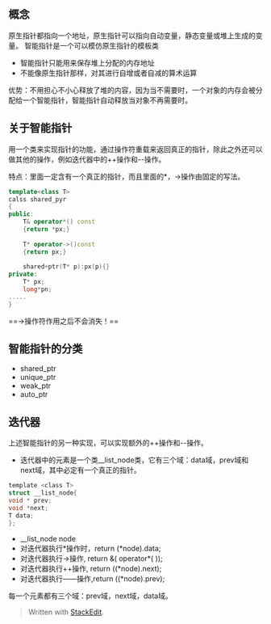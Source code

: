 ## 概念
原生指针都指向一个地址，原生指针可以指向自动变量，静态变量或堆上生成的变量。
智能指针是一个可以模仿原生指针的模板类
- 智能指针只能用来保存堆上分配的内存地址
- 不能像原生指针那样，对其进行自增或者自减的算术运算

优势：不用担心不小心释放了堆的内容，因为当不需要时，一个对象的内存会被分配给一个智能指针，智能指针自动释放当对象不再需要时。
## 关于智能指针
用一个类来实现指针的功能，通过操作符重载来返回真正的指针，除此之外还可以做其他的操作，例如迭代器中的++操作和--操作。

特点：里面一定含有一个真正的指针，而且里面的*，->操作由固定的写法。
```c++
template<class T>
calss shared_pyr
{
public:
	T& operator*() const
	{return *px;}
	
	T* operator->()const
	{return px;}
	
	shared+ptr(T* p):px(p){}
private:
	T* px;
	long*pn;
.....
}	
```
==->操作符作用之后不会消失！==
## 智能指针的分类
- shared_ptr
- unique_ptr
- weak_ptr
- auto_ptr
## 迭代器
上述智能指针的另一种实现，可以实现额外的++操作和--操作。
- 迭代器中的元素是一个类__list_node类，它有三个域：data域，prev域和next域，其中必定有一个真正的指针。
```c
template <class T>
struct __list_node{
void * prev;
void *next;
T data;
};
```
- __list_node<T> node
- 对迭代器执行*操作时，return (*node).data;
- 对迭代器执行->操作, return &( operator*( )); 
- 对迭代器执行++操作, return  ((*node).next);
- 对迭代器执行——操作,return  ((*node).prev);


每一个元素都有三个域：prev域，next域，data域。



> Written with [StackEdit](https://stackedit.io/).
<!--stackedit_data:
eyJoaXN0b3J5IjpbODc2NjY2MTM4LC05MzgyNTYzMjcsMjE1ND
U3MzEwXX0=
-->